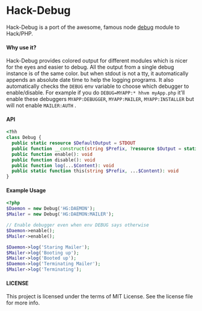 Hack-Debug
==========

Hack-Debug is a port of the awesome, famous node [debug][1] module to Hack/PHP.

#### Why use it?

Hack-Debug provides colored output for different modules which is nicer for the eyes and easier to debug. All the output from a single debug instance is of the same color. but when stdout is not a tty, it automatically appends an absolute date time to help the logging programs. It also automatically checks the `DEBUG` env variable to choose which debugger to enable/disable. For example if you do `DEBUG=MYAPP:* hhvm myApp.php` it'll enable these debuggers `MYAPP:DEBUGGER`, `MYAPP:MAILER`, `MYAPP:INSTALLER` but will not enable `MAILER:AUTH` .

#### API

```php
<?hh
class Debug {
  public static resource $DefaultOutput = STDOUT
  public function __construct(string $Prefix, ?resource $Output = static::$Resource, bool $Enabled = Detect)
  public function enable(): void
  public function disable(): void
  public function log(...$Content): void
  public static function this(string $Prefix, ...$Content): void
}
```

#### Example Usage

```php
<?php
$Daemon = new Debug('HG:DAEMON');
$Mailer = new Debug('HG:DAEMON:MAILER');

// Enable debugger even when env DEBUG says otherwise
$Daemon->enable();
$Mailer->enable();

$Daemon->log('Staring Mailer');
$Mailer->log('Booting up');
$Mailer->log('Booted up');
$Daemon->log('Terminating Mailer');
$Mailer->log('Terminating');

```

#### LICENSE

This project is licensed under the terms of MIT License. See the license file for more info.

[1]:https://www.npmjs.com/package/debug
